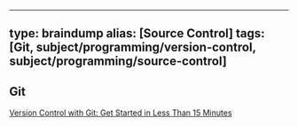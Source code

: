 
---
type: braindump
alias: [Source Control]
tags: [Git, subject/programming/version-control, subject/programming/source-control]
---

## Git

[Version Control with Git: Get Started in Less Than 15 Minutes](https://towardsdatascience.com/version-control-with-git-get-started-in-less-than-15-minutes-696b4ce7ce92)




